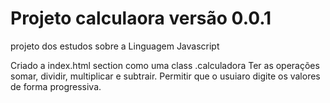# Projeto calculaora versão 0.0.1

projeto dos estudos sobre a Linguagem Javascript

Criado a index.html
section como uma class .calculadora
Ter as operações somar, dividir, multiplicar e subtrair.
Permitir que o usuiaro digite os valores de forma progressiva.
